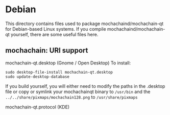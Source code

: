 
Debian
====================
This directory contains files used to package mochachaind/mochachain-qt
for Debian-based Linux systems. If you compile mochachaind/mochachain-qt yourself, there are some useful files here.

## mochachain: URI support ##


mochachain-qt.desktop  (Gnome / Open Desktop)
To install:

	sudo desktop-file-install mochachain-qt.desktop
	sudo update-desktop-database

If you build yourself, you will either need to modify the paths in
the .desktop file or copy or symlink your mochachainqt binary to `/usr/bin`
and the `../../share/pixmaps/mochachain128.png` to `/usr/share/pixmaps`

mochachain-qt.protocol (KDE)

